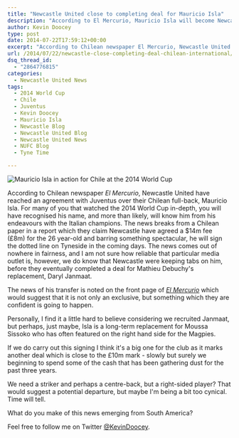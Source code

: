 ```yaml
---
title: "Newcastle United close to completing deal for Mauricio Isla"
description: "According to El Mercurio, Mauricio Isla will become Newcastle United's seventh signing of the summer for a fee in the region of £8m from Juventus."
author: Kevin Doocey
type: post
date: 2014-07-22T17:59:12+00:00
excerpt: "According to Chilean newspaper El Mercurio, Newcastle United have reached an agreement with Juventus over their Chilean full-back, Mauricio Isla. For many of you that watched the 2014 World Cup.."
url: /2014/07/22/newcastle-close-completing-deal-chilean-international/
dsq_thread_id:
  - "2864776815"
categories:
  - Newcastle United News
tags:
  - 2014 World Cup
  - Chile
  - Juventus
  - Kevin Doocey
  - Mauricio Isla
  - Newcastle Blog
  - Newcastle United Blog
  - Newcastle United News
  - NUFC Blog
  - Tyne Time

---
```

![Mauricio Isla in action for Chile at the 2014 World Cup](https://www.tynetime.com/wp-content/uploads/2014/07/Mauricio-Isla-Chile-Newcastle.jpg "Isla - Reached the Last 16 of 2014 World Cup with his nation in Brazil")

According to Chilean newspaper _El Mercurio_, Newcastle United have reached an agreement with Juventus over their Chilean full-back, Mauricio Isla. For many of you that watched the 2014 World Cup in-depth, you will have recognised his name, and more than likely, will know him from his endeavours with the Italian champions. The news breaks from a Chilean paper in a report which they claim Newcastle have agreed a $14m fee (£8m) for the 26 year-old and barring something spectacular, he will sign the dotted line on Tyneside in the coming days. The news comes out of nowhere in fairness, and I am not sure how reliable that particular media outlet is, however, we do know that Newcastle were keeping tabs on him, before they eventually completed a deal for Mathieu Debuchy's replacement, Daryl Janmaat.

The news of his transfer is noted on the front page of [_El Mercurio_](http://impresa.elmercurio.com/pages/LUNHomepage.aspx?BodyID=1&dtB=22-07-2014 "isla newcastle") which would suggest that it is not only an exclusive, but something which they are confident is going to happen.

Personally, I find it a little hard to believe considering we recruited Janmaat, but perhaps, just maybe, Isla is a long-term replacement for Moussa Sissoko who has often featured on the right hand side for the Magpies.

If we do carry out this signing I think it's a big one for the club as it marks another deal which is close to the £10m mark - slowly but surely we beginning to spend some of the cash that has been gathering dust for the past three years.

We need a striker and perhaps a centre-back, but a right-sided player? That would suggest a potential departure, but maybe I'm being a bit too cynical. Time will tell.

What do you make of this news emerging from South America?

Feel free to follow me on Twitter [@KevinDoocey](https://twitter.com/kevindoocey "doocey twitter").
